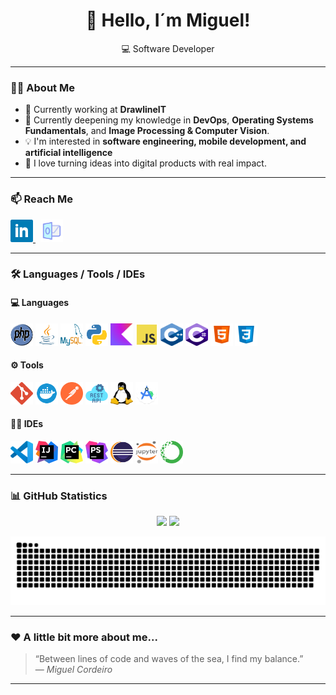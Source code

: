 <h1 align="center">👋 Hello, I´m Miguel! </h1>

<p align="center">
  💻 Software Developer
</p>

---

### 👨‍💼 About Me

- 🔭 Currently working at **DrawlineIT**
- 🌱 Currently deepening my knowledge in **DevOps**, **Operating Systems Fundamentals**, and **Image Processing & Computer Vision**.
- 💡 I'm interested in **software engineering, mobile development, and artificial intelligence**
- 💬 I love turning ideas into digital products with real impact.

---

### 📫 Reach Me

<p align="left">
  <a href="https://www.linkedin.com/in/miguelandrecordeiro/" target="_blank">
    <img src="assets/icons/linkedin.svg" width="36" height="36" alt="LinkedIn" />
  </a>
  &nbsp;
  <a href="mailto:miguel.cordeiro@drawline.pt">
    <img src="assets/icons/email.svg" width="36" height="36" alt="Email" />
  </a>
</p>

---

### 🛠️ Languages / Tools / IDEs

#### 💻 Languages
<p align="left">
  <img src="assets/icons/php.svg" width="36" height="36" alt="PHP" />
  <img src="assets/icons/java.svg" width="36" height="36" alt="Java" />
  <img src="assets/icons/mysql.svg" width="36" height="36" alt="MySQL" />
  <img src="assets/icons/python.svg" width="36" height="36" alt="Python" />
  <img src="assets/icons/kotlin.svg" width="36" height="36" alt="Kotlin" />
  <img src="assets/icons/js.svg" width="36" height="36" alt="JavaScript" />
  <img src="assets/icons/cpp.svg" width="36" height="36" alt="C++" />
  <img src="assets/icons/csharp.svg" width="36" height="36" alt="C#" />
  <img src="assets/icons/html5.svg" width="36" height="36" alt="HTML5" />
  <img src="assets/icons/css3.svg" width="36" height="36" alt="CSS3" />
</p>



#### ⚙️ Tools
<p align="left">
  <!-- Git -->
  <img src="assets/icons/git.svg" width="36" height="36" alt="Git" />

  <!-- Docker -->
  <img src="assets/icons/docker.svg" width="36" height="36" alt="Docker" />

  <!-- Postman -->
  <img src="assets/icons/postman.svg" width="36" height="36" alt="Postman" />

  <!-- REST APIs -->
  <img src="assets/icons/restapi.svg" width="36" height="36" alt="REST APIs" />

  <!-- Cron / Linux -->
  <img src="assets/icons/linux.svg" width="36" height="36" alt="Linux / Cron" />

  <!-- Android Studio -->
  <img src="assets/icons/androidstudio.svg" width="36" height="36" alt="Android Studio" />
</p>


#### 🧑‍💻 IDEs
<p align="left">
  <!-- VS Code -->
  <img src="assets/icons/vscode.svg" width="36" height="36" alt="VS Code" />

  <!-- IntelliJ IDEA -->
  <img src="assets/icons/intellij.svg" width="36" height="36" alt="IntelliJ IDEA" />

  <!-- PyCharm -->
  <img src="assets/icons/pycharm.svg" width="36" height="36" alt="PyCharm" />

  <!-- PhpStorm -->
  <img src="assets/icons/phpstorm.svg" width="36" height="36" alt="PhpStorm" />

  <!-- Eclipse -->
  <img src="assets/icons/eclipse.svg" width="36" height="36" alt="Eclipse IDE" />

  <!-- Jupyter Notebook -->
  <img src="assets/icons/jupyter.svg" width="36" height="36" alt="Jupyter Notebook" />

  <!-- Anaconda -->
  <img src="assets/icons/anaconda.svg" width="36" height="36" alt="Anaconda" />
</p>



---

### 📊 GitHub Statistics

<p align="center">
  <img height="170em" src="https://github-readme-stats.vercel.app/api?username=miguelac4&show_icons=true&theme=tokyonight&hide_border=true" />
  <img height="170em" src="https://github-readme-stats.vercel.app/api/top-langs/?username=miguelac4&layout=compact&theme=tokyonight&hide_border=true" />
</p>

![Snake animation](https://github.com/miguelac4/miguelac4/blob/main/output/github-contribution-grid-snake.svg)

---

### ❤️ A little bit more about me...

> “Between lines of code and waves of the sea, I find my balance.”  
> — *Miguel Cordeiro*
---
